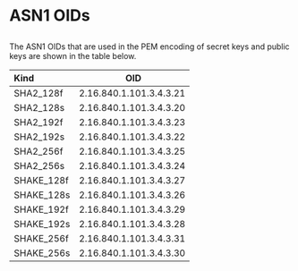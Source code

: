 # ASN1 OIDs

##

The ASN1 OIDs that are used in the PEM encoding of secret keys and public keys are shown in the table below.

| Kind          | OID                      |
|:--------------|:------------------------:|
| SHA2_128f     | 2.16.840.1.101.3.4.3.21  |
| SHA2_128s     | 2.16.840.1.101.3.4.3.20  |
| SHA2_192f     | 2.16.840.1.101.3.4.3.23  |
| SHA2_192s     | 2.16.840.1.101.3.4.3.22  |
| SHA2_256f     | 2.16.840.1.101.3.4.3.25  |
| SHA2_256s     | 2.16.840.1.101.3.4.3.24  |
| SHAKE_128f    | 2.16.840.1.101.3.4.3.27  |
| SHAKE_128s    | 2.16.840.1.101.3.4.3.26  |
| SHAKE_192f    | 2.16.840.1.101.3.4.3.29  |
| SHAKE_192s    | 2.16.840.1.101.3.4.3.28  |
| SHAKE_256f    | 2.16.840.1.101.3.4.3.31  |
| SHAKE_256s    | 2.16.840.1.101.3.4.3.30  |

